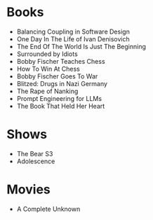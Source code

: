 # Books

- Balancing Coupling in Software Design
- One Day In The Life of Ivan Denisovich
- The End Of The World Is Just The Beginning
- Surrounded by Idiots
- Bobby Fischer Teaches Chess
- How To Win At Chess
- Bobby Fischer Goes To War
- Blitzed: Drugs in Nazi Germany
- The Rape of Nanking
- Prompt Engineering for LLMs
- The Book That Held Her Heart

# Shows

- The Bear S3
- Adolescence 

# Movies

- A Complete Unknown